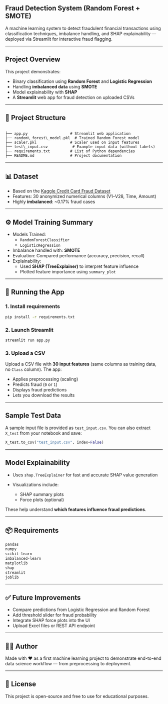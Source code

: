 
##  Fraud Detection System (Random Forest + SMOTE)

A machine learning system to detect fraudulent financial transactions using classification techniques, imbalance handling, and SHAP explainability — deployed via Streamlit for interactive fraud flagging.

---

##  Project Overview

This project demonstrates:

- Binary classification using **Random Forest** and **Logistic Regression**
- Handling **imbalanced data** using **SMOTE**
- Model explainability with **SHAP**
- A **Streamlit** web app for fraud detection on uploaded CSVs

---

## 📁 Project Structure

```

├── app.py                   # Streamlit web application
├── random\_forest\_model.pkl  # Trained Random Forest model
├── scaler.pkl               # Scaler used on input features
├── test\_input.csv           # Example input data (without labels)
├── requirements.txt         # List of Python dependencies
├── README.md                # Project documentation

````

---

## 📊 Dataset

- Based on the [Kaggle Credit Card Fraud Dataset](https://www.kaggle.com/datasets/mlg-ulb/creditcardfraud)
- Features: 30 anonymized numerical columns (V1–V28, Time, Amount)
- Highly **imbalanced**: ~0.17% fraud cases

---

## ⚙️ Model Training Summary

- Models Trained:
  - `RandomForestClassifier`
  - `LogisticRegression`
- Imbalance handled with: **SMOTE**
- Evaluation: Compared performance (accuracy, precision, recall)
- Explainability:
  - Used **SHAP (TreeExplainer)** to interpret feature influence
  - Plotted feature importance using `summary_plot`

---

## 🚀 Running the App

###  1. Install requirements

```bash
pip install -r requirements.txt
````

###  2. Launch Streamlit

```bash
streamlit run app.py
```

###  3. Upload a CSV

Upload a CSV file with **30 input features** (same columns as training data, no `Class` column). The app:

* Applies preprocessing (scaling)
* Predicts fraud (`0` or `1`)
* Displays fraud predictions
* Lets you download the results

---

##  Sample Test Data

A sample input file is provided as `test_input.csv`.
You can also extract `X_test` from your notebook and save:

```python
X_test.to_csv("test_input.csv", index=False)
```

---

##  Model Explainability

* Uses `shap.TreeExplainer` for fast and accurate SHAP value generation
* Visualizations include:

  * SHAP summary plots
  * Force plots (optional)

These help understand **which features influence fraud predictions**.

---

## 📦 Requirements

```txt
pandas
numpy
scikit-learn
imbalanced-learn
matplotlib
shap
streamlit
joblib
```

---

## ✅ Future Improvements

* Compare predictions from Logistic Regression and Random Forest
* Add threshold slider for fraud probability
* Integrate SHAP force plots into the UI
* Upload Excel files or REST API endpoint

---

## 👨‍💻 Author

Made with ❤️ as a first machine learning project to demonstrate end-to-end data science workflow — from preprocessing to deployment.

---

## 📜 License

This project is open-source and free to use for educational purposes.

```
